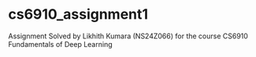 # cs6910_assignment1
Assignment Solved by Likhith Kumara (NS24Z066) for the course CS6910 Fundamentals of Deep Learning
